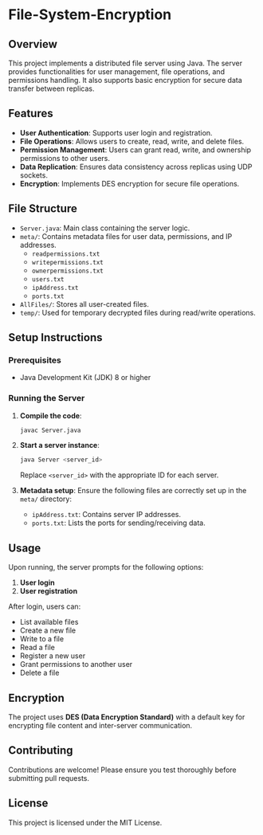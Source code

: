 # File-System-Encryption

## Overview
This project implements a distributed file server using Java. The server provides functionalities for user management, file operations, and permissions handling. It also supports basic encryption for secure data transfer between replicas.

## Features
- **User Authentication**: Supports user login and registration.
- **File Operations**: Allows users to create, read, write, and delete files.
- **Permission Management**: Users can grant read, write, and ownership permissions to other users.
- **Data Replication**: Ensures data consistency across replicas using UDP sockets.
- **Encryption**: Implements DES encryption for secure file operations.

## File Structure
- `Server.java`: Main class containing the server logic.
- `meta/`: Contains metadata files for user data, permissions, and IP addresses.
  - `readpermissions.txt`
  - `writepermissions.txt`
  - `ownerpermissions.txt`
  - `users.txt`
  - `ipAddress.txt`
  - `ports.txt`
- `AllFiles/`: Stores all user-created files.
- `temp/`: Used for temporary decrypted files during read/write operations.

## Setup Instructions

### Prerequisites
- Java Development Kit (JDK) 8 or higher

### Running the Server
1. **Compile the code**:
   ```bash
   javac Server.java
   ```
2. **Start a server instance**:
   ```bash
   java Server <server_id>
   ```
   Replace `<server_id>` with the appropriate ID for each server.

3. **Metadata setup**:
   Ensure the following files are correctly set up in the `meta/` directory:
   - `ipAddress.txt`: Contains server IP addresses.
   - `ports.txt`: Lists the ports for sending/receiving data.

## Usage
Upon running, the server prompts for the following options:
1. **User login**
2. **User registration**

After login, users can:
- List available files
- Create a new file
- Write to a file
- Read a file
- Register a new user
- Grant permissions to another user
- Delete a file

## Encryption
The project uses **DES (Data Encryption Standard)** with a default key for encrypting file content and inter-server communication.

## Contributing
Contributions are welcome! Please ensure you test thoroughly before submitting pull requests.

## License
This project is licensed under the MIT License.

